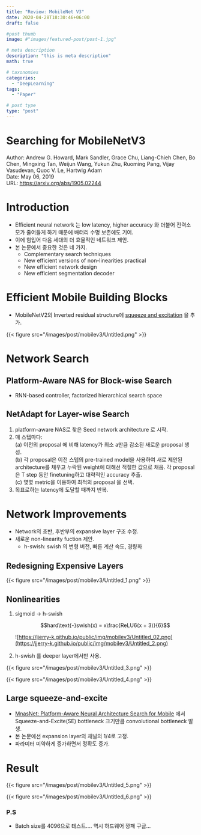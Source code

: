 ```yaml
---
title: "Review: MobileNet V3"
date: 2020-04-28T18:30:46+06:00
draft: false

#post thumb
image: #"images/featured-post/post-1.jpg"

# meta description
description: "this is meta description"
math: true

# taxonomies
categories:
  - "DeepLearning"
tags:
  - "Paper"

# post type
type: "post"
---
```


# Searching for MobileNetV3

Author: Andrew G. Howard, Mark Sandler, Grace Chu, Liang-Chieh Chen, Bo Chen, Mingxing Tan,
Weijun Wang, Yukun Zhu, Ruoming Pang, Vijay Vasudevan, Quoc V. Le, Hartwig Adam  
Date: May 06, 2019  
URL: https://arxiv.org/abs/1905.02244

# **Introduction**

- Efficient neural network 는 low latency, higher accuracy 와 더불어 전력소모가 줄어들게 하기 때문에 배터리 수명 보존에도 기여.
- 이에 힘입어 다음 세대의 더 효율적인 네트워크 제안.
- 본 논문에서 중요한 것은 네 가지.
    - Complementary search techniques
    - New efficient versions of non-linearities practical
    - New efficient network design
    - New efficient segmentation decoder

# **Efficient Mobile Building Blocks**

- MobileNetV2의 Inverted residual structure에 [squeeze and excitation](https://arxiv.org/abs/1709.01507) 을 추가.

{{< figure src="/images/post/mobilev3/Untitled.png" >}}

# **Network Search**

## **Platform-Aware NAS for Block-wise Search**

- RNN-based controller, factorized hierarchical search space

## **NetAdapt for Layer-wise Search**

1. platform-aware NAS로 찾은 Seed network architecture 로 시작. 
2. 매 스텝마다:  
(a) 이전의 proposal 에 비해 latency가 최소 a만큼 감소된 새로운 proposal 생성.  
(b) 각 proposal은 이전 스텝의 pre-trained model을 사용하여 새로 제안된 architecture를 채우고 누락된 weight에 대해선 적절한 값으로 채움. 각 proposal 은 T step 동안 finetuning하고 대략적인 accuracy 추출.  
(c) 몇몇 metric을 이용하여 최적의 proposal 을 선택.  
3. 목표로하는 latency에 도달할 때까지 반복.

# **Network Improvements**

- Network의 초반, 후반부의 expansive layer 구조 수정.
- 새로운 non-linearity fuction 제안.
    - h-swish: swish 의 변형 버전, 빠른 계산 속도, 경량화

## **Redesigning Expensive Layers**

{{< figure src="/images/post/mobilev3/Untitled_1.png" >}}

## **Nonlinearities**

1. sigmoid → h-swish

    $$hard\text{-}swish(x) = x\frac{ReLU6(x + 3)}{6}$$

    ![https://jjerry-k.github.io/public/img/mobilev3/Untitled_02.png](https://jjerry-k.github.io/public/img/mobilev3/Untitled_2.png)

2. h-swish 를 deeper layer에서만 사용.

{{< figure src="/images/post/mobilev3/Untitled_3.png" >}}

{{< figure src="/images/post/mobilev3/Untitled_4.png" >}}

## **Large squeeze-and-excite**

- [MnasNet: Platform-Aware Neural Architecture Search for Mobile](https://arxiv.org/abs/1807.11626) 에서 Squeeze-and-Excite(SE) bottleneck 크기만큼 convolutional bottleneck 발생.
- 본 논문에선 expansion layer의 채널의 1/4로 고정.
- 파라미터 미약하게 증가하면서 정확도 증가.

# Result

{{< figure src="/images/post/mobilev3/Untitled_5.png" >}}

{{< figure src="/images/post/mobilev3/Untitled_6.png" >}}


### P.S

- Batch size를 4096으로 테스트.... 역시 하드웨어 깡패 구글...
